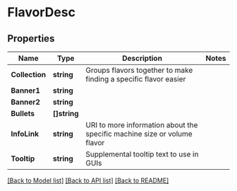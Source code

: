 # FlavorDesc

## Properties

Name | Type | Description | Notes
------------ | ------------- | ------------- | -------------
**Collection** | **string** | Groups flavors together to make finding a specific flavor easier | 
**Banner1** | **string** |  | 
**Banner2** | **string** |  | 
**Bullets** | **[]string** |  | 
**InfoLink** | **string** | URI to more information about the specific machine size or volume flavor | 
**Tooltip** | **string** | Supplemental tooltip text to use in GUIs | 

[[Back to Model list]](../README.md#documentation-for-models) [[Back to API list]](../README.md#documentation-for-api-endpoints) [[Back to README]](../README.md)


